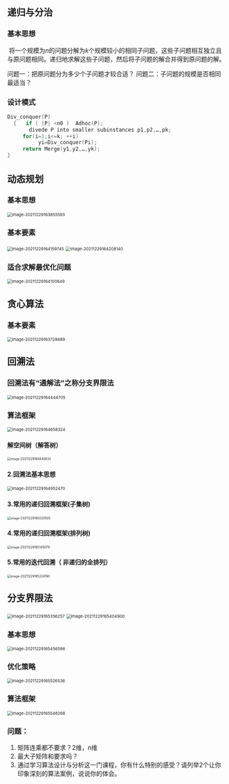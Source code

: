 ## 递归与分治

### 基本思想

​		将一个规模为$n$的问题分解为$k$个规模较小的相同子问题，这些子问题相互独立且与原问题相同。递归地求解这些子问题，然后将子问题的解合并得到原问题的解。

问题一：把原问题分为多少个子问题才较合适？
问题二：子问题的规模是否相同最适当？

### 设计模式

```c++
Div_conquer(P)
  {   if ( |P| <n0 )  Adhoc(P);
       divede P into smaller subinstances p1,p2,…,pk;
     for(i=1;i<=k; ++i)
          yi=Div_conquer(Pi);
     return Merge(y1,y2,…,yk);
}
```



## 动态规划

### 基本思想

<img src="C:\Users\app\AppData\Roaming\Typora\typora-user-images\image-20211229163855593.png" alt="image-20211229163855593" style="zoom:67%;" />

### 基本要素

<img src="C:\Users\app\AppData\Roaming\Typora\typora-user-images\image-20211229164159745.png" alt="image-20211229164159745" style="zoom:67%;" />

<img src="C:\Users\app\AppData\Roaming\Typora\typora-user-images\image-20211229164208140.png" alt="image-20211229164208140" style="zoom:67%;" />

### 适合求解最优化问题

<img src="C:\Users\app\AppData\Roaming\Typora\typora-user-images\image-20211229164100649.png" alt="image-20211229164100649" style="zoom:67%;" />

## 贪心算法

### 基本要素

<img src="C:\Users\app\AppData\Roaming\Typora\typora-user-images\image-20211229163728689.png" alt="image-20211229163728689" style="zoom: 67%;" />

## 回溯法

### 回溯法有“通解法”之称分支界限法

<img src="C:\Users\app\AppData\Roaming\Typora\typora-user-images\image-20211229164444705.png" alt="image-20211229164444705" style="zoom:67%;" />

### 算法框架

<img src="C:\Users\app\AppData\Roaming\Typora\typora-user-images\image-20211229164658324.png" alt="image-20211229164658324" style="zoom:67%;" />

#### 解空间树（解答树）

<img src="C:\Users\app\AppData\Roaming\Typora\typora-user-images\image-20211229164840833.png" alt="image-20211229164840833" style="zoom: 50%;" />

#### 2.回溯法基本思想

<img src="C:\Users\app\AppData\Roaming\Typora\typora-user-images\image-20211229164952470.png" alt="image-20211229164952470" style="zoom:67%;" />

#### 3.常用的递归回溯框架(子集树)  

<img src="C:\Users\app\AppData\Roaming\Typora\typora-user-images\image-20211229165020505.png" alt="image-20211229165020505" style="zoom: 50%;" />

#### 4.常用的递归回溯框架(排列树)  

<img src="C:\Users\app\AppData\Roaming\Typora\typora-user-images\image-20211229165145079.png" alt="image-20211229165145079" style="zoom: 50%;" />

#### 5.常用的迭代回溯（ 非递归的全排列）

<img src="C:\Users\app\AppData\Roaming\Typora\typora-user-images\image-20211229165224190.png" alt="image-20211229165224190" style="zoom:50%;" />

## 分支界限法

<img src="C:\Users\app\AppData\Roaming\Typora\typora-user-images\image-20211229165356257.png" alt="image-20211229165356257" style="zoom:67%;" />

<img src="C:\Users\app\AppData\Roaming\Typora\typora-user-images\image-20211229165404900.png" alt="image-20211229165404900" style="zoom:67%;" />

### 基本思想

<img src="C:\Users\app\AppData\Roaming\Typora\typora-user-images\image-20211229165456596.png" alt="image-20211229165456596" style="zoom:67%;" />

### 优化策略

<img src="C:\Users\app\AppData\Roaming\Typora\typora-user-images\image-20211229165526536.png" alt="image-20211229165526536" style="zoom:67%;" />

### 算法框架

<img src="C:\Users\app\AppData\Roaming\Typora\typora-user-images\image-20211229165548268.png" alt="image-20211229165548268" style="zoom:67%;" />

### 问题：

1. 矩阵连乘都不要求？2维，n维
2. 最大子矩阵和要求吗？
2. 通过学习算法设计与分析这一门课程，你有什么特别的感受？请列举2个让你印象深刻的算法案例，说说你的体会。

